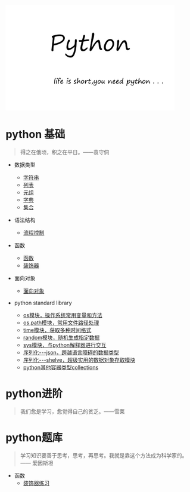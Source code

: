 ![](picture/python.jpg)

# python 基础
> 得之在俄顷，积之在平日。——袁守侗

- 数据类型
	- [字符串](basic_knowledge_of_python/string.md)
	- [列表](basic_knowledge_of_python/list.md)
	- [元组](basic_knowledge_of_python/tuple.md)
	- [字典](basic_knowledge_of_python/dictionary.md)
	- [集合](basic_knowledge_of_python/set.md)
- 语法结构
	- [流程控制](basic_knowledge_of_python/process_control.md)

- 函数
	- [函数](basic_knowledge_of_python/function.md)
	- [装饰器](basic_knowledge_of_python/decorator.md)

- 面向对象
	- [面向对象](basic_knowledge_of_python/class_and_object.md)


- python standard library
	- [os模块，操作系统常用变量和方法](basic_knowledge_of_python/os.md)
	- [os.path模块，常用文件路径处理](basic_knowledge_of_python/os_path.md)
	- [time模块，获取多种时间格式](basic_knowledge_of_python/time.md)
	- [random模块，随机生成指定数据](basic_knowledge_of_python/random.md)
	- [sys模块，与python解释器进行交互](basic_knowledge_of_python/sys.md)
	- [序列化---json，跨越语言障碍的数据类型](basic_knowledge_of_python/json.md)
	- [序列化---shelve，超级实用的数据对象存取模块](basic_knowledge_of_python/shelve.md)
	- [python其他容器类型collections](basic_knowledge_of_python/collections.md)
                                                                                                                                     
# python进阶
> 我们愈是学习，愈觉得自己的贫乏。——雪莱


# python题库
> 学习知识要善于思考，思考，再思考。我就是靠这个方法成为科学家的。—— 爱因斯坦

- 函数
    - [装饰器练习](question_bank/question_bank_decorator.md)